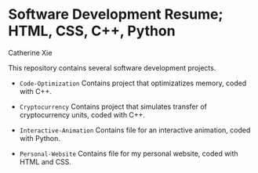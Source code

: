 # Software Development Resume; HTML, CSS, C++, Python
Catherine Xie

This repository contains several software development projects.

 * `Code-Optimization` Contains project that optimizatizes memory, coded with C++.
 
 * `Cryptocurrency` Contains project that simulates transfer of cryptocurrency units, coded with C++.
 
 * `Interactive-Animation` Contains file for an interactive animation, coded with Python.

 * `Personal-Website` Contains file for my personal website, coded with HTML and CSS.
